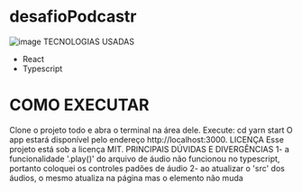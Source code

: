 # desafioPodcastr
![image](https://user-images.githubusercontent.com/86266348/168645610-2251f5c4-6103-450c-a2ab-6a67efa71141.png)
TECNOLOGIAS USADAS
- React
- Typescript
# COMO EXECUTAR
Clone o projeto todo e abra o terminal na área dele.
Execute:
cd <pasta do arquivo>
yarn start
O app estará disponível pelo endereço http://localhost:3000.
LICENÇA
Esse projeto está sob a licença MIT.
PRINCIPAIS DÚVIDAS E DIVERGÊNCIAS
1- a funcionalidade '.play()' do arquivo de áudio não funcionou no typescript, portanto coloquei os controles padões de áudio
2- ao atualizar o 'src' dos áudios, o mesmo atualiza na página mas o elemento não muda
